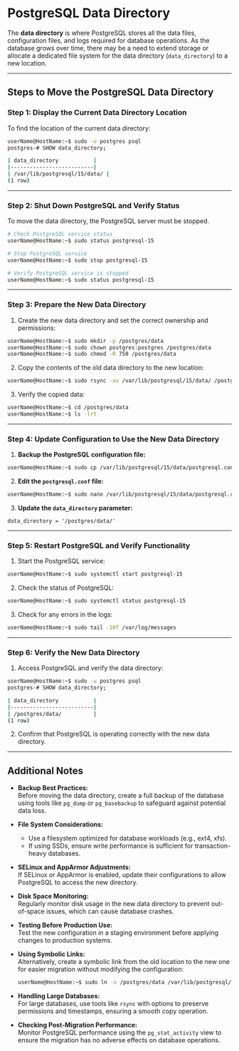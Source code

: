 # PostgreSQL Data Directory

The **data directory** is where PostgreSQL stores all the data files, configuration files, and logs required for database operations. As the database grows over time, there may be a need to extend storage or allocate a dedicated file system for the data directory (`data_directory`) to a new location.

---

## Steps to Move the PostgreSQL Data Directory

### Step 1: Display the Current Data Directory Location
To find the location of the current data directory:
```bash
userName@HostName:~$ sudo -u postgres psql
postgres-# SHOW data_directory;

| data_directory           |
|--------------------------|
| /var/lib/postgresql/15/data/ |
(1 row)
```

---

### Step 2: Shut Down PostgreSQL and Verify Status
To move the data directory, the PostgreSQL server must be stopped.

```bash
# Check PostgreSQL service status
userName@HostName:~$ sudo status postgresql-15

# Stop PostgreSQL service
userName@HostName:~$ sudo stop postgresql-15

# Verify PostgreSQL service is stopped
userName@HostName:~$ sudo status postgresql-15
```

---

### Step 3: Prepare the New Data Directory
1. Create the new data directory and set the correct ownership and permissions:
```bash
userName@HostName:~$ sudo mkdir -p /postgres/data
userName@HostName:~$ sudo chown postgres:postgres /postgres/data
userName@HostName:~$ sudo chmod -R 750 /postgres/data
```

2. Copy the contents of the old data directory to the new location:
```bash
userName@HostName:~$ sudo rsync -av /var/lib/postgresql/15/data/ /postgres/data/
```

3. Verify the copied data:
```bash
userName@HostName:~$ cd /postgres/data
userName@HostName:~$ ls -lrt
```

---

### Step 4: Update Configuration to Use the New Data Directory
1. **Backup the PostgreSQL configuration file:**
```bash
userName@HostName:~$ sudo cp /var/lib/postgresql/15/data/postgresql.conf /var/lib/postgresql/15/data/postgresql.conf_original
```

2. **Edit the `postgresql.conf` file:**
```bash
userName@HostName:~$ sudo nano /var/lib/postgresql/15/data/postgresql.conf
```

3. **Update the `data_directory` parameter:**
```plaintext
data_directory = '/postgres/data/'
```

---

### Step 5: Restart PostgreSQL and Verify Functionality
1. Start the PostgreSQL service:
```bash
userName@HostName:~$ sudo systemctl start postgresql-15
```

2. Check the status of PostgreSQL:
```bash
userName@HostName:~$ sudo systemctl status postgresql-15
```

3. Check for any errors in the logs:
```bash
userName@HostName:~$ sudo tail -10f /var/log/messages
```

---

### Step 6: Verify the New Data Directory
1. Access PostgreSQL and verify the data directory:
```bash
userName@HostName:~$ sudo -u postgres psql
postgres-# SHOW data_directory;

| data_directory           |
|--------------------------|
| /postgres/data/          |
(1 row)
```

2. Confirm that PostgreSQL is operating correctly with the new data directory.

---

## Additional Notes

- **Backup Best Practices:**  
  Before moving the data directory, create a full backup of the database using tools like `pg_dump` or `pg_basebackup` to safeguard against potential data loss.

- **File System Considerations:**  
  - Use a filesystem optimized for database workloads (e.g., ext4, xfs).  
  - If using SSDs, ensure write performance is sufficient for transaction-heavy databases.  

- **SELinux and AppArmor Adjustments:**  
  If SELinux or AppArmor is enabled, update their configurations to allow PostgreSQL to access the new directory.

- **Disk Space Monitoring:**  
  Regularly monitor disk usage in the new data directory to prevent out-of-space issues, which can cause database crashes.

- **Testing Before Production Use:**  
  Test the new configuration in a staging environment before applying changes to production systems.

- **Using Symbolic Links:**  
  Alternatively, create a symbolic link from the old location to the new one for easier migration without modifying the configuration:
  ```bash
  userName@HostName:~$ sudo ln -s /postgres/data /var/lib/postgresql/15/data
  ```

- **Handling Large Databases:**  
  For large databases, use tools like `rsync` with options to preserve permissions and timestamps, ensuring a smooth copy operation.

- **Checking Post-Migration Performance:**  
  Monitor PostgreSQL performance using the `pg_stat_activity` view to ensure the migration has no adverse effects on database operations.
